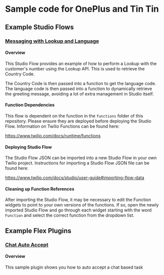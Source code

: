 # Sample code for OnePlus and Tin Tin

## Example Studio Flows
### [Messaging with Lookup and Language](studio-flows/messaging-with-lookup-and-language.json)
#### Overview
This Studio Flow provides an example of how to perform a Lookup with the customer's number using the Lookup API. This is used to retrieve the Country Code.

The Country Code is then passed into a function to get the language code. The language code is then passed into a function to dynamically retrieve the greeting message, avoiding a lot of extra management in Studio itself.

#### Function Dependencies
This flow is dependent on the function in the `functions` folder of this repository. Please ensure they are deployed before deploying the Studio Flow. Information on Twilio Functions can be found here:

https://www.twilio.com/docs/runtime/functions

#### Deploying Studio Flow
The Studio Flow JSON can be imported into a new Studio Flow in your own Twilio project. Instructions for importing a Studio Flow JSON file can be found here:

https://www.twilio.com/docs/studio/user-guide#importing-flow-data

#### Cleaning up Function References
After importing the Studio Flow, it may be necessary to edit the Function widgets to point to your own versions of the functions. If so, open the newly imported Studio Flow and go through each widget starting with the word `Function` and select the correct function from the dropdown list.

## Example Flex Plugins
### [Chat Auto Accept](https://github.com/trogers-twilio/oneplus-samples/tree/master/flex-plugins/plugin-chat-auto-accept)
#### Overview
This sample plugin shows you how to auto accept a chat based task
 
